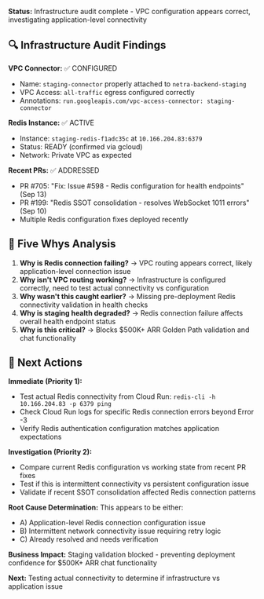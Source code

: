 **Status:** Infrastructure audit complete - VPC configuration appears correct, investigating application-level connectivity

## 🔍 Infrastructure Audit Findings

**VPC Connector:** ✅ CONFIGURED
- Name: `staging-connector` properly attached to `netra-backend-staging`
- VPC Access: `all-traffic` egress configured correctly
- Annotations: `run.googleapis.com/vpc-access-connector: staging-connector`

**Redis Instance:** ✅ ACTIVE
- Instance: `staging-redis-f1adc35c` at `10.166.204.83:6379`
- Status: READY (confirmed via gcloud)
- Network: Private VPC as expected

**Recent PRs:** ✅ ADDRESSED
- PR #705: "Fix: Issue #598 - Redis configuration for health endpoints" (Sep 13)
- PR #199: "Redis SSOT consolidation - resolves WebSocket 1011 errors" (Sep 10)
- Multiple Redis configuration fixes deployed recently

## 🤔 Five Whys Analysis

1. **Why is Redis connection failing?** → VPC routing appears correct, likely application-level connection issue
2. **Why isn't VPC routing working?** → Infrastructure is configured correctly, need to test actual connectivity vs configuration
3. **Why wasn't this caught earlier?** → Missing pre-deployment Redis connectivity validation in health checks
4. **Why is staging health degraded?** → Redis connection failure affects overall health endpoint status
5. **Why is this critical?** → Blocks $500K+ ARR Golden Path validation and chat functionality

## 🎯 Next Actions

**Immediate (Priority 1):**
- Test actual Redis connectivity from Cloud Run: `redis-cli -h 10.166.204.83 -p 6379 ping`
- Check Cloud Run logs for specific Redis connection errors beyond Error -3
- Verify Redis authentication configuration matches application expectations

**Investigation (Priority 2):**
- Compare current Redis configuration vs working state from recent PR fixes
- Test if this is intermittent connectivity vs persistent configuration issue
- Validate if recent SSOT consolidation affected Redis connection patterns

**Root Cause Determination:**
This appears to be either:
- A) Application-level Redis connection configuration issue
- B) Intermittent network connectivity issue requiring retry logic
- C) Already resolved and needs verification

**Business Impact:** Staging validation blocked - preventing deployment confidence for $500K+ ARR chat functionality

**Next:** Testing actual connectivity to determine if infrastructure vs application issue